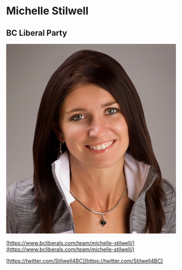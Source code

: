 # Michelle Stilwell

## BC Liberal Party

![Photo of Michelle Stilwell](images/image1.png)

[https://www.bcliberals.com/team/michelle-stilwell/](https://www.bcliberals.com/team/michelle-stilwell/)

[https://twitter.com/Stilwell4BC](https://twitter.com/Stilwell4BC)

